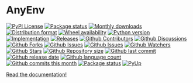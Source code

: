 # AnyEnv

[![PyPI License](https://img.shields.io/pypi/l/anyenv.svg)](https://pypi.org/project/anyenv/)
[![Package status](https://img.shields.io/pypi/status/anyenv.svg)](https://pypi.org/project/anyenv/)
[![Monthly downloads](https://img.shields.io/pypi/dm/anyenv.svg)](https://pypi.org/project/anyenv/)
[![Distribution format](https://img.shields.io/pypi/format/anyenv.svg)](https://pypi.org/project/anyenv/)
[![Wheel availability](https://img.shields.io/pypi/wheel/anyenv.svg)](https://pypi.org/project/anyenv/)
[![Python version](https://img.shields.io/pypi/pyversions/anyenv.svg)](https://pypi.org/project/anyenv/)
[![Implementation](https://img.shields.io/pypi/implementation/anyenv.svg)](https://pypi.org/project/anyenv/)
[![Releases](https://img.shields.io/github/downloads/phil65/anyenv/total.svg)](https://github.com/phil65/anyenv/releases)
[![Github Contributors](https://img.shields.io/github/contributors/phil65/anyenv)](https://github.com/phil65/anyenv/graphs/contributors)
[![Github Discussions](https://img.shields.io/github/discussions/phil65/anyenv)](https://github.com/phil65/anyenv/discussions)
[![Github Forks](https://img.shields.io/github/forks/phil65/anyenv)](https://github.com/phil65/anyenv/forks)
[![Github Issues](https://img.shields.io/github/issues/phil65/anyenv)](https://github.com/phil65/anyenv/issues)
[![Github Issues](https://img.shields.io/github/issues-pr/phil65/anyenv)](https://github.com/phil65/anyenv/pulls)
[![Github Watchers](https://img.shields.io/github/watchers/phil65/anyenv)](https://github.com/phil65/anyenv/watchers)
[![Github Stars](https://img.shields.io/github/stars/phil65/anyenv)](https://github.com/phil65/anyenv/stars)
[![Github Repository size](https://img.shields.io/github/repo-size/phil65/anyenv)](https://github.com/phil65/anyenv)
[![Github last commit](https://img.shields.io/github/last-commit/phil65/anyenv)](https://github.com/phil65/anyenv/commits)
[![Github release date](https://img.shields.io/github/release-date/phil65/anyenv)](https://github.com/phil65/anyenv/releases)
[![Github language count](https://img.shields.io/github/languages/count/phil65/anyenv)](https://github.com/phil65/anyenv)
[![Github commits this month](https://img.shields.io/github/commit-activity/m/phil65/anyenv)](https://github.com/phil65/anyenv)
[![Package status](https://codecov.io/gh/phil65/anyenv/branch/main/graph/badge.svg)](https://codecov.io/gh/phil65/anyenv/)
[![PyUp](https://pyup.io/repos/github/phil65/anyenv/shield.svg)](https://pyup.io/repos/github/phil65/anyenv/)

[Read the documentation!](https://phil65.github.io/anyenv/)
